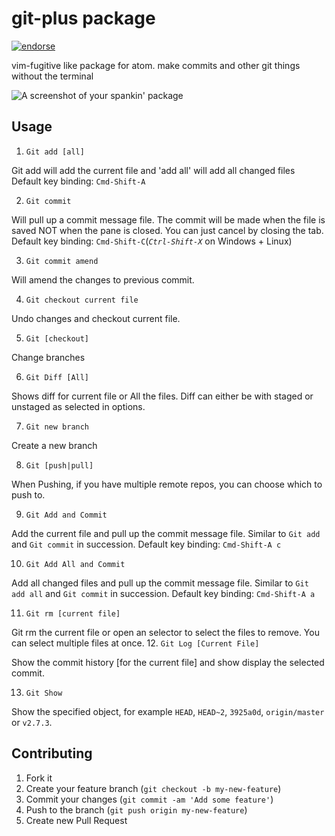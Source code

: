 # git-plus package

[![endorse](https://api.coderwall.com/akonwi/endorsecount.png)](https://coderwall.com/akonwi)

vim-fugitive like package for atom. make commits and other git things without the terminal

![A screenshot of your spankin' package](https://raw.githubusercontent.com/akonwi/git-plus/master/commit.gif)

## Usage
1. `Git add [all]`

  Git add will add the current file and 'add all' will add all changed files
  Default key binding: `Cmd-Shift-A`

2. `Git commit`

  Will pull up a commit message file. The commit will be made when the file is saved NOT when the pane is closed. You can just cancel by closing the tab.
  Default key binding: `Cmd-Shift-C`(*`Ctrl-Shift-X`* on Windows + Linux)

3. `Git commit amend`

  Will amend the changes to previous commit.

4. `Git checkout current file`

  Undo changes and checkout current file.

5. `Git [checkout]`

  Change branches

6. `Git Diff [All]`

  Shows diff for current file or All the files. Diff can either be with staged or unstaged as selected in options.

7. `Git new branch`

  Create a new branch

8. `Git [push|pull]`

  When Pushing, if you have multiple remote repos, you can choose which to push to.

9. `Git Add and Commit`

  Add the current file and pull up the commit message file. Similar to `Git add` and `Git commit` in succession.
  Default key binding: `Cmd-Shift-A c`

10. `Git Add All and Commit`

  Add all changed files and pull up the commit message file. Similar to `Git add all` and `Git commit` in succession.
  Default key binding: `Cmd-Shift-A a`

11. `Git rm [current file]`

  Git rm the current file or open an selector to select the files to remove. You can select multiple files at once.
12. `Git Log [Current File]`

  Show the commit history [for the current file] and show display the selected commit.

13. `Git Show`

  Show the specified object, for example `HEAD`, `HEAD~2`, `3925a0d`, `origin/master` or `v2.7.3`.

## Contributing

1. Fork it
2. Create your feature branch (`git checkout -b my-new-feature`)
3. Commit your changes (`git commit -am 'Add some feature'`)
4. Push to the branch (`git push origin my-new-feature`)
5. Create new Pull Request
